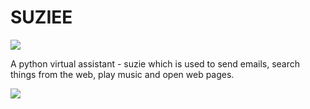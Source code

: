 # SUZIEE
![](https://img.shields.io/github/license/vishwagandhi1610/suziee)
<p>A python virtual assistant - suzie which is used to send emails, search things from the web, play music and open web pages. 
</p>
<img src = "https://149695847.v2.pressablecdn.com/wp-content/uploads/2019/01/personalAssistantGIFmouths-2-1.gif">
